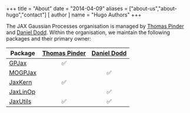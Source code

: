 +++
title = "About"
date = "2014-04-09"
aliases = ["about-us","about-hugo","contact"]
[ author ]
name = "Hugo Authors"
+++

The JAX Gaussian Processes organisation is managed by [Thomas Pinder](https://github.com/thomaspinder) and [Daniel Dodd](https://github.com/Daniel-Dodd). Within the organisation, we maintain the following packages and their primary owner:

<!-- {{< rawhtml >}}
<div class = "image-container-parent">
<div class="image-container">
  <img src="/logos/gpjax_logo_square.png"  class="gallery_image">
  <div class="image-text">Univariate Gaussian processes with modern sparse extensions.</div>
</div>

<div class="image-container">
      <img src="/logos/jaxlinop/jaxlinop_logo_square.png"  class="gallery_image">
  <div class="image-text">A family of JAX-based linear operators for efficient matrix operations.</div>
</div>
</div>
{{< /rawhtml >}} -->



| Package      | [Thomas Pinder](https://github.com/thomaspinder) | [Daniel Dodd](https://github.com/Daniel-Dodd) |
| -----------  | :-----------: | :-----------: |
| [GPJax](https://github.com/JaxGaussianProcesses/GPJax)        | ✅      |        |
| [MOGPJax](https://github.com/JaxGaussianProcesses/MOGPJax)      |         | ✅        |
| [JaxKern](https://github.com/JaxGaussianProcesses/JaxKern)      | ✅        |         |
| [JaxLinOp](https://github.com/JaxGaussianProcesses/JaxLinOp)        |    | ✅       |
| [JaxUtils](https://github.com/JaxGaussianProcesses/JaxUtils)        | ✅       | ✅       |



